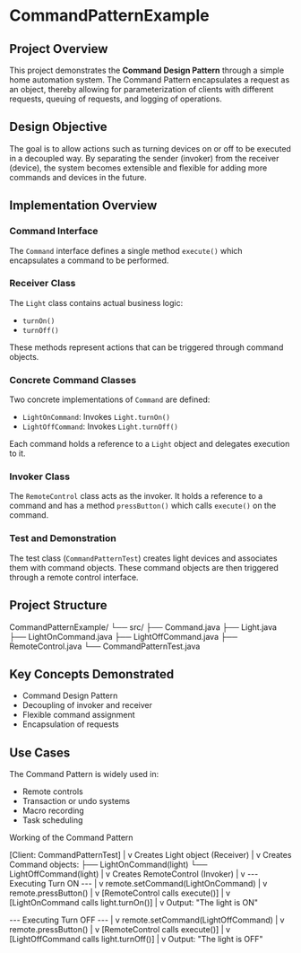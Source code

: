 # CommandPatternExample

## Project Overview

This project demonstrates the **Command Design Pattern** through a simple home automation system. The Command Pattern encapsulates a request as an object, thereby allowing for parameterization of clients with different requests, queuing of requests, and logging of operations.

## Design Objective

The goal is to allow actions such as turning devices on or off to be executed in a decoupled way. By separating the sender (invoker) from the receiver (device), the system becomes extensible and flexible for adding more commands and devices in the future.

## Implementation Overview

### Command Interface

The `Command` interface defines a single method `execute()` which encapsulates a command to be performed.

### Receiver Class

The `Light` class contains actual business logic:
- `turnOn()`
- `turnOff()`

These methods represent actions that can be triggered through command objects.

### Concrete Command Classes

Two concrete implementations of `Command` are defined:
- `LightOnCommand`: Invokes `Light.turnOn()`
- `LightOffCommand`: Invokes `Light.turnOff()`

Each command holds a reference to a `Light` object and delegates execution to it.

### Invoker Class

The `RemoteControl` class acts as the invoker. It holds a reference to a command and has a method `pressButton()` which calls `execute()` on the command.

### Test and Demonstration

The test class (`CommandPatternTest`) creates light devices and associates them with command objects. These command objects are then triggered through a remote control interface.

## Project Structure

CommandPatternExample/
└── src/
├── Command.java
├── Light.java
├── LightOnCommand.java
├── LightOffCommand.java
├── RemoteControl.java
└── CommandPatternTest.java


## Key Concepts Demonstrated

- Command Design Pattern
- Decoupling of invoker and receiver
- Flexible command assignment
- Encapsulation of requests

## Use Cases

The Command Pattern is widely used in:
- Remote controls
- Transaction or undo systems
- Macro recording
- Task scheduling


Working of the Command Pattern


[Client: CommandPatternTest]
        |
        v
Creates Light object (Receiver)
        |
        v
Creates Command objects:
    ├── LightOnCommand(light)
    └── LightOffCommand(light)
        |
        v
Creates RemoteControl (Invoker)
        |
        v
--- Executing Turn ON ---
        |
        v
remote.setCommand(LightOnCommand)
        |
        v
remote.pressButton()
        |
        v
[RemoteControl calls execute()]
        |
        v
[LightOnCommand calls light.turnOn()]
        |
        v
Output: "The light is ON"

--- Executing Turn OFF ---
        |
        v
remote.setCommand(LightOffCommand)
        |
        v
remote.pressButton()
        |
        v
[RemoteControl calls execute()]
        |
        v
[LightOffCommand calls light.turnOff()]
        |
        v
Output: "The light is OFF"
